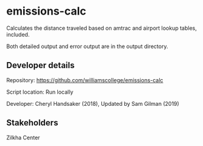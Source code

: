 # emissions-calc
Calculates the distance traveled based on amtrac and airport lookup tables, included. 

Both detailed output and error output are in the output directory. 

## Developer details
Repository: https://github.com/williamscollege/emissions-calc

Script location: Run locally 

Developer: Cheryl Handsaker (2018), Updated by Sam Gilman (2019)

## Stakeholders
Zilkha Center
